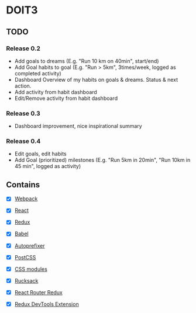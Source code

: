 
# DOIT3


## TODO

### Release 0.2
- Add goals to dreams (E.g. "Run 10 km on 40min", start/end)
- Add Goal habits to goal (E.g. "Run > 5km", 3times/week, logged as completed activity)
- Dashboard Overview of my habits on goals & dreams. Status & next action.
- Add activity from habit dashboard
- Edit/Remove activity from habit dashboard

### Release 0.3
- Dashboard improvement, nice inspirational summary

### Release 0.4
- Edit goals, edit habits
- Add Goal (prioritized) milestones (E.g. "Run 5km in 20min", "Run 10km in 45 min", logged as activity)


## Contains

- [x] [Webpack](https://webpack.github.io)
- [x] [React](https://facebook.github.io/react/)
- [x] [Redux](https://github.com/reactjs/redux)
- [x] [Babel](https://babeljs.io/)
- [x] [Autoprefixer](https://github.com/postcss/autoprefixer)
- [x] [PostCSS](https://github.com/postcss/postcss)
- [x] [CSS modules](https://github.com/outpunk/postcss-modules)
- [x] [Rucksack](http://simplaio.github.io/rucksack/docs)
- [x] [React Router Redux](https://github.com/reactjs/react-router-redux)
- [x] [Redux DevTools Extension](https://github.com/zalmoxisus/redux-devtools-extension)


